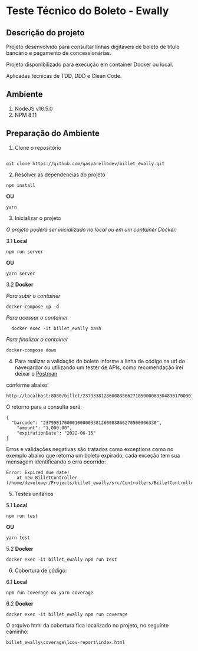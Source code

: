 # Teste Técnico do Boleto - Ewally

## Descrição do projeto

Projeto desenvolvido para consultar linhas digitáveis de boleto de título bancário e pagamento de concessionárias.

Projeto disponibilizado para execução em container Docker ou local.

Aplicadas técnicas de TDD, DDD e Clean Code.


## Ambiente


1. NodeJS  v16.5.0
2. NPM 8.11


## Preparação do Ambiente


1. Clone o repositório 


```

git clone https://github.com/gasparellodev/billet_ewally.git

```

2. Resolver as dependencias do projeto


```
npm install
```
**OU**

```
yarn 
```


3. Inicializar o projeto

*O projeto poderá ser inicializado no local ou em um container Docker.*


3.1 **Local**


```
npm run server
```
**OU**

```
yarn server
```

3.2 **Docker**


*Para subir o container*

```
docker-compose up -d
```

*Para acessar o container*

```
  docker exec -it billet_ewally bash
```

*Para finalizar o container*

```
docker-compose down
```


4. Para realizar a validação do boleto informe a linha de código na url do navegardor ou utilizando um tester de APIs, como recomendação irei deixar o <a href="https://web.postman.co/home" target="_blank">Postman</a>

conforme abaixo:


```
http://localhost:8080/billet/23793381286008386627105000063304890170000100000
```

O retorno para a consulta será:


```
{
  "barcode": "2379901700001000003381260083866270500006330",
    "amount": "1,000.00",
    "expirationDate": "2022-06-15"
}
```

Erros e validações negativas são tratados como exceptions como no exemplo abaixo que retorna um boleto expirado, cada exceção tem sua mensagem identificando o erro ocorrido:


```
Error: Expired due date!
    at new BilletController (/home/developer/Projects/billet_ewally/src/Controllers/BilletController.ts:8:47)
```


5. Testes unitários


5.1 **Local**

```
npm run test
```
**OU**

```
yarn test
```


5.2 **Docker**

```
docker exec -it billet_ewally npm run test
```


6. Cobertura de código:

6.1 **Local**

```
npm run coverage ou yarn coverage
```

6.2 **Docker**

```
docker exec -it billet_ewally npm run coverage
```

O arquivo html da cobertura fica localizado no projeto, no seguinte caminho:

```
billet_ewally\coverage\lcov-report\index.html
```
